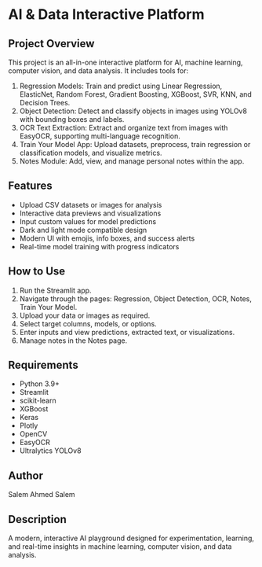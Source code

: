 AI & Data Interactive Platform
==============================

Project Overview
----------------
This project is an all-in-one interactive platform for AI, machine learning, computer vision, and data analysis. It includes tools for:

1. Regression Models: Train and predict using Linear Regression, ElasticNet, Random Forest, Gradient Boosting, XGBoost, SVR, KNN, and Decision Trees.
2. Object Detection: Detect and classify objects in images using YOLOv8 with bounding boxes and labels.
3. OCR Text Extraction: Extract and organize text from images with EasyOCR, supporting multi-language recognition.
4. Train Your Model App: Upload datasets, preprocess, train regression or classification models, and visualize metrics.
5. Notes Module: Add, view, and manage personal notes within the app.

Features
--------
- Upload CSV datasets or images for analysis
- Interactive data previews and visualizations
- Input custom values for model predictions
- Dark and light mode compatible design
- Modern UI with emojis, info boxes, and success alerts
- Real-time model training with progress indicators

How to Use
----------
1. Run the Streamlit app.
2. Navigate through the pages: Regression, Object Detection, OCR, Notes, Train Your Model.
3. Upload your data or images as required.
4. Select target columns, models, or options.
5. Enter inputs and view predictions, extracted text, or visualizations.
6. Manage notes in the Notes page.

Requirements
------------
- Python 3.9+
- Streamlit
- scikit-learn
- XGBoost
- Keras
- Plotly
- OpenCV
- EasyOCR
- Ultralytics YOLOv8

Author
------
Salem Ahmed Salem

Description
-----------
A modern, interactive AI playground designed for experimentation, learning, and real-time insights in machine learning, computer vision, and data analysis.
